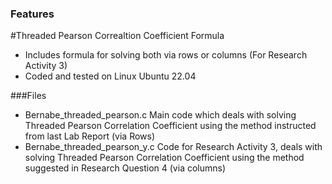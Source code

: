 ### Features
#Threaded Pearson Correaltion Coefficient Formula
- Includes formula for solving both via rows or columns (For Research Activity 3)
- Coded and tested on Linux Ubuntu 22.04

###Files
- Bernabe_threaded_pearson.c
Main code which deals with solving Threaded Pearson Correlation Coefficient using the method instructed from last Lab Report (via Rows)
- Bernabe_threaded_pearson_y.c
Code for Research Activity 3, deals with solving Threaded Pearson Correlation Coefficient using the method suggested in Research Question 4 (via columns)
